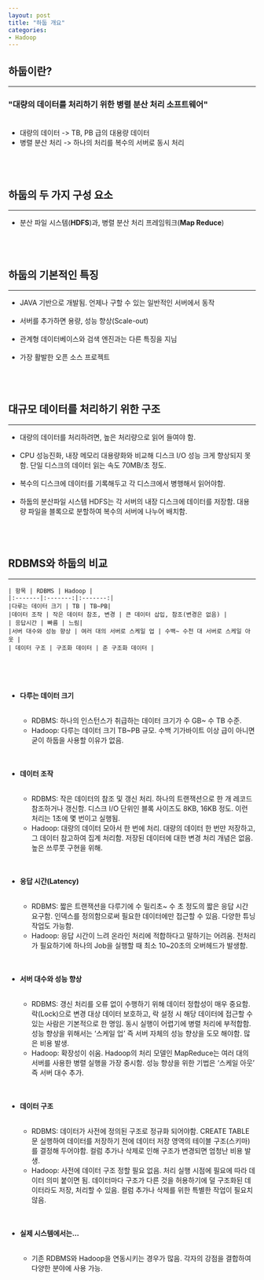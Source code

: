 ```yaml
---
layout: post
title: "하둡 개요"
categories:
- Hadoop
---
```


## 하둡이란? 
---
###	"**대량의 데이터**를 처리하기 위한 **병렬 분산 처리** 소프트웨어"<br/><br/>
-	대량의 데이터 -> TB, PB 급의 대용량 데이터
-	병렬 분산 처리 -> 하나의 처리를 복수의 서버로 동시 처리<br/><br/><br/><br/>


## 하둡의 두 가지 구성 요소
---
-	분산 파일 시스템(**HDFS**)과, 병렬 분산 처리 프레임워크(**Map Reduce**)<br/><br/><br/><br/>


## 하둡의 기본적인 특징
---
-	JAVA 기반으로 개발됨. 언제나 구할 수 있는 일반적인 서버에서 동작<br/><br/>
-	서버를 추가하면 용량, 성능 향상(Scale-out)<br/><br/>
-	관계형 데이터베이스와 검색 엔진과는 다른 특징을 지님<br/><br/>
-	가장 활발한 오픈 소스 프로젝트<br/><br/><br/><br/>


## 대규모 데이터를 처리하기 위한 구조
---
-	대량의 데이터를 처리하려면, 높은 처리량으로 읽어 들여야 함.<br/><br/>
-	CPU 성능진화, 내장 메모리 대용량화와 비교해 디스크 I/O 성능 크게 향상되지 못함. 단일 디스크의 데이터 읽는 속도 70MB/초 정도.<br/><br/>
-	복수의 디스크에 데이터를 기록해두고 각 디스크에서 병행해서 읽어야함.<br/><br/>
-	하둡의 분산파일 시스템 HDFS는 각 서버의 내장 디스크에 데이터를 저장함. 대용량 파일을 블록으로 분할하여 복수의 서버에 나누어 배치함.<br/><br/><br/><br/>





## RDBMS와 하둡의 비교
---

    | 항목 | RDBMS | Hadoop |
    |:-------|:-------:|:-------:|
    |다루는 데이터 크기 | TB | TB~PB|
    |데이터 조작 | 작은 데이터 참조, 변경 | 큰 데이터 삽입, 참조(변경은 없음) |
    | 응답시간 | 빠름 | 느림|
    |서버 대수와 성능 향상 | 여러 대의 서버로 스케일 업 | 수백~ 수천 대 서버로 스케일 아웃 |
    | 데이터 구조 | 구조화 데이터 | 준 구조화 데이터 |
    
<br/><br/><br/>

* **다루는 데이터 크기**<br/><br/>
    -	RDBMS: 하나의 인스턴스가 취급하는 데이터 크기가 수 GB~ 수 TB 수준.
    -	Hadoop: 다루는 데이터 크기 TB~PB 규모. 수백 기가바이트 이상 급이 아니면 굳이 하둡을 사용할 이유가 없음.<br/><br/><br/>

* **데이터 조작**<br/><br/>
    - RDBMS: 작은 데이터의 참조 및 갱신 처리. 하나의 트랜잭션으로 한 개 레코드 참조하거나 갱신함. 디스크 I/O 단위인 블록 사이즈도 8KB, 16KB 정도. 이런 처리는 1초에 몇 번이고 실행됨.
    - Hadoop: 대량의 데이터 모아서 한 번에 처리. 대량의 데이터 한 번만 저장하고, 그 데이터 참고하여 집계 처리함. 저장된 데이터에 대한 변경 처리 개념은 없음. 높은 쓰루풋 구현을 위해.<br/><br/><br/>

* **응답 시간(Latency)**<br/><br/>
    -	RDBMS: 짧은 트랜잭션을 다루기에 수 밀리초~ 수 초 정도의 짧은 응답 시간 요구함. 인덱스를 정의함으로써 필요한 데이터에만 접근할 수 있음. 다양한 튜닝 작업도 가능함.
    -	Hadoop: 응답 시간이 느려 온라인 처리에 적합하다고 말하기는 어려움. 전처리가 필요하기에 하나의 Job을 실행할 때 최소 10~20초의 오버헤드가 발생함.<br/><br/><br/>

* **서버 대수와 성능 향상**<br/><br/>
    -	RDBMS: 갱신 처리를 오류 없이 수행하기 위해 데이터 정합성이 매우 중요함. 락(Lock)으로 변경 대상 데이터 보호하고, 락 설정 시 해당 데이터에 접근할 수 있는 사람은 기본적으로 한 명임. 동시 실행이 어렵기에 병렬 처리에 부적합함. 성능 향상을 위해서는 ‘스케일 업’ 즉 서버 자체의 성능 향상을 도모 해야함. 많은 비용 발생.
    -	Hadoop: 확장성이 쉬움. Hadoop의 처리 모델인 MapReduce는 여러 대의 서버를 사용한 병렬 실행을 가장 중시함. 성능 향상을 위한 기법은 ‘스케일 아웃’ 즉 서버 대수 추가.<br/><br/><br/>

* **데이터 구조**<br/><br/>
    -	RDBMS: 데이터가 사전에 정의된 구조로 정규화 되어야함. CREATE TABLE문 실행하여 데이터를 저장하기 전에 데이터 저장 영역의 테이블 구조(스키마)를 결정해 두어야함. 컬럼 추가나 삭제로 인해 구조가 변경되면 엄청난 비용 발생.
    -	Hadoop: 사전에 데이터 구조 정할 필요 없음. 처리 실행 시점에 필요에 따라 데이터 의미 붙이면 됨. 데이터마다 구조가 다른 것을 허용하기에 덜 구조화된 데이터라도 저장, 처리할 수 있음. 컬럼 추가나 삭제를 위한 특별한 작업이 필요치 않음.<br/><br/><br/>

* **실제 시스템에서는...**<br/><br/>
    - 기존 RDBMS와 Hadoop을 연동시키는 경우가 많음. 각자의 강점을 결합하여 다양한 분야에 사용 가능.
